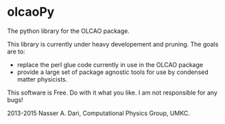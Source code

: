 # olcaoPy #

The python library for the OLCAO package.

This library is currently under heavy developement and pruning. The goals are to:

* replace the perl glue code currently in use in the OLCAO package
* provide a large set of package agnostic tools for use by condensed matter physicists.

This software is Free. Do with it what you like. I am not responsible for any bugs!

2013-2015 Nasser A. Dari, Computational Physics Group, UMKC.
